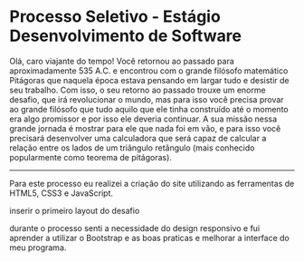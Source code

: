 # Processo Seletivo - Estágio Desenvolvimento de Software
 
 Olá, caro viajante do tempo!
Você retornou ao passado para aproximadamente 535 A.C. e encontrou com o grande
filósofo matemático Pitágoras que naquela época estava pensando em largar tudo e desistir
de seu trabalho. Com isso, o seu retorno ao passado trouxe um enorme desafio, que irá
revolucionar o mundo, mas para isso você precisa provar ao grande filósofo que tudo aquilo
que ele tinha construído até o momento era algo promissor e por isso ele deveria continuar.
A sua missão nessa grande jornada é mostrar para ele que nada foi em vão, e para isso você
precisará desenvolver uma calculadora que será capaz de calcular a relação entre os lados de
um triângulo retângulo (mais conhecido popularmente como teorema de pitágoras).


---------------------------------------------------------------------------------------------------

Para este processo eu realizei a criação do site utilizando as ferramentas de HTML5, CSS3 e JavaScript. 

inserir o primeiro layout do desafio

durante o processo senti a necessidade do design responsivo e fui aprender a utilizar o Bootstrap e as boas praticas e melhorar a interface do meu programa. 

